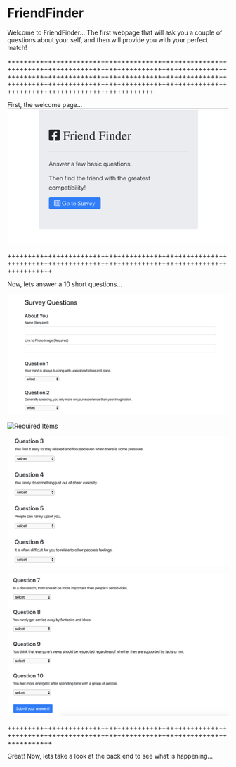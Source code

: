 # FriendFinder

Welcome to FriendFinder... The first webpage that will ask you a couple of questions about your self, and then will provide you with your perfect match!  

++++++++++++++++++++++++++++++++++++++++++++++++++++++++++++++++++++++++++++++++++++++++++++++++++++++++++++++++++++++++++++++++++++++++++++++++++++++++++++++++++++++++++++++++++++++++++++++++++++++++++++++++++++++++++++++++++++++++++++++++++++++++++++

First, the welcome page... 
![Required Items](ReadmMe-Images/img1.png)


+++++++++++++++++++++++++++++++++++++++++++++++++++++++++++++++++++++++++++++++++++++++++++++++++++++++++++++++++++++++

Now, lets answer a 10 short questions... 

![Required Items](ReadmMe-Images/img2.png)

![Required Items](ReadmMe-Images/img3.png)

![Required Items](ReadmMe-Images/img4.png)

![Required Items](ReadmMe-Images/img5.png)


+++++++++++++++++++++++++++++++++++++++++++++++++++++++++++++++++++++++++++++++++++++++++++++++++++++++++++++++++++++++

Great! Now, lets take a look at the back end to see what is happening... 

